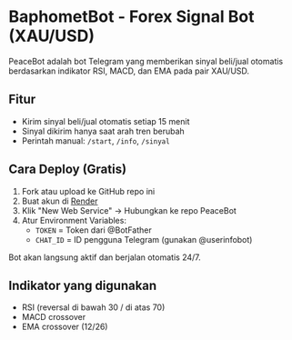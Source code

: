 # BaphometBot - Forex Signal Bot (XAU/USD)

PeaceBot adalah bot Telegram yang memberikan sinyal beli/jual otomatis berdasarkan indikator RSI, MACD, dan EMA pada pair XAU/USD.

## Fitur
- Kirim sinyal beli/jual otomatis setiap 15 menit
- Sinyal dikirim hanya saat arah tren berubah
- Perintah manual: `/start`, `/info`, `/sinyal`

## Cara Deploy (Gratis)
1. Fork atau upload ke GitHub repo ini
2. Buat akun di [Render](https://render.com)
3. Klik "New Web Service" → Hubungkan ke repo PeaceBot
4. Atur Environment Variables:
   - `TOKEN` = Token dari @BotFather
   - `CHAT_ID` = ID pengguna Telegram (gunakan @userinfobot)

Bot akan langsung aktif dan berjalan otomatis 24/7.

## Indikator yang digunakan
- RSI (reversal di bawah 30 / di atas 70)
- MACD crossover
- EMA crossover (12/26)

